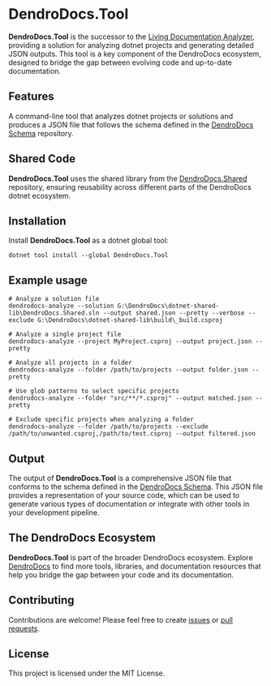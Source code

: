 # DendroDocs.Tool

**DendroDocs.Tool** is the successor to the [Living Documentation Analyzer](https://www.nuget.org/packages/LivingDocumentation.Analyzer), providing a solution for analyzing dotnet projects and generating detailed JSON outputs.
This tool is a key component of the DendroDocs ecosystem, designed to bridge the gap between evolving code and up-to-date documentation.

## Features

A command-line tool that analyzes dotnet projects or solutions and produces a JSON file that follows the schema defined in the [DendroDocs Schema](https://github.com/dendrodocs/schema) repository.

## Shared Code

**DendroDocs.Tool** uses the shared library from the [DendroDocs.Shared](https://github.com/dendrodocs/dotnet-shared-lib) repository, ensuring reusability across different parts of the DendroDocs dotnet ecosystem.

## Installation

Install **DendroDocs.Tool** as a dotnet global tool:

```shell
dotnet tool install --global DendroDocs.Tool
```

## Example usage

```shell
# Analyze a solution file
dendrodocs-analyze --solution G:\DendroDocs\dotnet-shared-lib\DendroDocs.Shared.sln --output shared.json --pretty --verbose --exclude G:\DendroDocs\dotnet-shared-lib\build\_build.csproj

# Analyze a single project file
dendrodocs-analyze --project MyProject.csproj --output project.json --pretty

# Analyze all projects in a folder
dendrodocs-analyze --folder /path/to/projects --output folder.json --pretty

# Use glob patterns to select specific projects
dendrodocs-analyze --folder "src/**/*.csproj" --output matched.json --pretty

# Exclude specific projects when analyzing a folder
dendrodocs-analyze --folder /path/to/projects --exclude /path/to/unwanted.csproj,/path/to/test.csproj --output filtered.json
```

## Output

The output of **DendroDocs.Tool** is a comprehensive JSON file that conforms to the schema defined in the [DendroDocs Schema](https://github.com/dendrodocs/schema).
This JSON file provides a representation of your source code, which can be used to generate various types of documentation or integrate with other tools in your development pipeline.

## The DendroDocs Ecosystem

**DendroDocs.Tool** is part of the broader DendroDocs ecosystem.
Explore [DendroDocs](https://github.com/dendrodocs) to find more tools, libraries, and documentation resources that help you bridge the gap between your code and its documentation.

## Contributing

Contributions are welcome! Please feel free to create [issues](https://github.com/dendrodocs/dotnet-tool/issues) or [pull requests](https://github.com/dendrodocs/dotnet-tool/pulls).

## License

This project is licensed under the MIT License.
